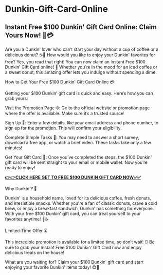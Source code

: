 # Dunkin-Gift-Card-Online

## Instant Free $100 Dunkin' Gift Card Online: Claim Yours Now! 🎉💳

Are you a Dunkin' lover who can’t start your day without a cup of coffee or a delicious donut? ☕🍩 How would you like to enjoy your Dunkin' favorites for free? Yes, you read that right! You can now claim an Instant Free $100 Dunkin' Gift Card online! 🎁 Whether you're in the mood for an iced coffee or a sweet donut, this amazing offer lets you indulge without spending a dime.

How to Get Your Free $100 Dunkin' Gift Card Online 💳

Getting your $100 Dunkin' gift card is quick and easy. Here’s how you can grab yours:

Visit the Promotion Page 🌐: Go to the official website or promotion page where the offer is available. Make sure it’s a trusted source!

Sign Up 📝: Enter a few details, like your email address and phone number, to sign up for the promotion. This will confirm your eligibility.

Complete Simple Tasks 🎯: You may need to answer a short survey, download a free app, or watch a brief video. These tasks take only a few minutes!

Get Your Gift Card 🎉: Once you’ve completed the steps, the $100 Dunkin' gift card will be sent straight to your email or mobile wallet. Now you’re ready to enjoy!

[**👉👉CLICK HERE GET TO FREE $100 DUNKIN GIFT CARD NOW✅✅**](https://free-gift-card.raj-solution.com/958f890)

Why Dunkin'? 🍩

Dunkin' is a household name, loved for its delicious coffee, fresh donuts, and irresistible snacks. Whether you're a fan of classic donuts, crave a cold brew, or enjoy a breakfast sandwich, Dunkin' has something for everyone. With your free $100 Dunkin' gift card, you can treat yourself to your favorites anytime! 🍩☕

Limited-Time Offer ⏳

This incredible promotion is available for a limited time, so don’t wait! ⏰ Be sure to grab your Instant Free $100 Dunkin' Gift Card now and enjoy delicious treats on the house!

What are you waiting for? Claim your $100 Dunkin' gift card and start enjoying your favorite Dunkin' items today! 😋🎉
